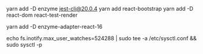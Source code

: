yarn add -D enzyme jest-cli@20.0.4
yarn add react-bootstrap
yarn add -D react-dom react-test-render

yarn add -D enzyme-adapter-react-16 

echo fs.inotify.max_user_watches=524288 | sudo tee -a /etc/sysctl.conf && sudo sysctl -p